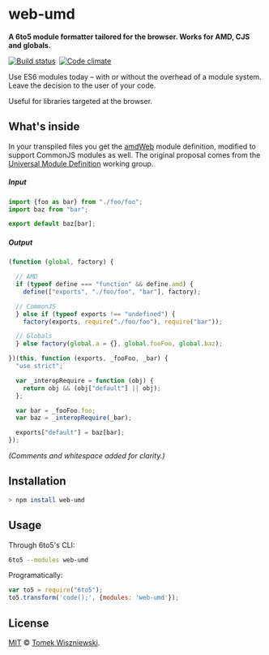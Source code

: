 # web-umd

**A 6to5 module formatter tailored for the browser. Works for AMD, CJS and globals.**

[![Build status](https://img.shields.io/travis/tomekwi/web-umd.6to5.svg?style=flat-square)](https://travis-ci.org/tomekwi/web-umd.6to5) [![Code climate](https://img.shields.io/codeclimate/github/tomekwi/web-umd.6to5.svg?style=flat-square)](https://codeclimate.com/github/tomekwi/web-umd.6to5)

Use ES6 modules today – with or without the overhead of a module system. Leave the decision to the user of your code.

Useful for libraries targeted at the browser.




What's inside
-------------

In your transpiled files you get the [amdWeb][] module definition, modified to support CommonJS modules as well. The original proposal comes from the [Universal Module Definition][] working group.

##### Input

```js
import {foo as bar} from "./foo/foo";
import baz from "bar";

export default baz[bar];
```

##### Output

```js
(function (global, factory) {

  // AMD
  if (typeof define === "function" && define.amd) {
    define(["exports", "./foo/foo", "bar"], factory);

  // CommonJS
  } else if (typeof exports !== "undefined") {
    factory(exports, require("./foo/foo"), require("bar"));

  // Globals
  } else factory(global.a = {}, global.fooFoo, global.baz);

})(this, function (exports, _fooFoo, _bar) {
  "use strict";

  var _interopRequire = function (obj) {
    return obj && (obj["default"] || obj);
  };

  var bar = _fooFoo.foo;
  var baz = _interopRequire(_bar);

  exports["default"] = baz[bar];
});
```

_(Comments and whitespace added for clarity.)_


[amdWeb]: https://github.com/umdjs/umd/blob/master/amdWeb.js
[Universal Module Definition]: https://github.com/umdjs/umd



Installation
------------

```sh
> npm install web-umd
```




Usage
-----

Through 6to5's CLI:

```sh
6to5 --modules web-umd
```

Programatically:

```js
var to5 = require("6to5");
to5.transform('code();', {modules: 'web-umd'});
```




License
-------

[MIT][] © [Tomek Wiszniewski][].


[MIT]: ./License.md
[Tomek Wiszniewski]: https://github.com/tomekwi
